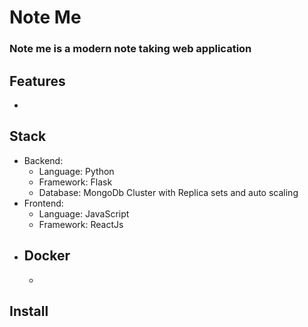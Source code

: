 # Note Me
### Note me is a modern note taking web application

## Features
- 

## Stack
- Backend:
  - Language: Python
  - Framework: Flask
  - Database: MongoDb Cluster with Replica sets and auto scaling
- Frontend:
  - Language: JavaScript
  - Framework: ReactJs
- Docker
  -
  -
 
## Install
